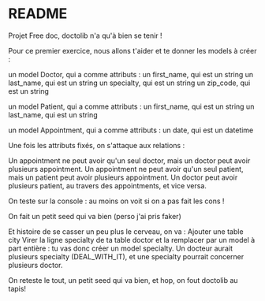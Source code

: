 # README

Projet Free doc, doctolib n'a qu'à bien se tenir !

Pour ce premier exercice, nous allons t'aider et te donner les models à créer :

un model Doctor, qui a comme attributs :
un first_name, qui est un string
un last_name, qui est un string
un specialty, qui est un string
un zip_code, qui est un string

un model Patient, qui a comme attributs :
un first_name, qui est un string
un last_name, qui est un string

un model Appointment, qui a comme attributs :
un date, qui est un datetime

Une fois les attributs fixés, on s'attaque aux relations :

Un appointment ne peut avoir qu'un seul doctor, mais un doctor peut avoir plusieurs appointment.
Un appointment ne peut avoir qu'un seul patient, mais un patient peut avoir plusieurs appointment.
Un doctor peut avoir plusieurs patient, au travers des appointments, et vice versa.

On teste sur la console : au moins on voit si on a pas fait les cons !

On fait un petit seed qui va bien (perso j'ai pris faker)

Et histoire de  se casser un peu plus le cerveau, on va :
Ajouter une table city
Virer la ligne specialty de ta table doctor et la remplacer par un model à part entière : tu vas donc créer un model specialty. Un docteur aurait plusieurs specialty (DEAL_WITH_IT), et une specialty pourrait concerner plusieurs doctor.

On reteste le tout, un petit seed qui va bien, et hop, on fout doctolib au tapis!
